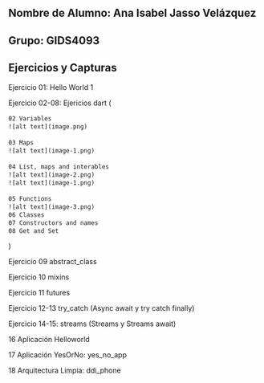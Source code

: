 ## Nombre de Alumno: Ana Isabel Jasso Velázquez

## Grupo: GIDS4093

## Ejercicios y Capturas

Ejercicio 01: Hello World 1

Ejercicio 02-08: Ejericios dart (

    02 Variables
    ![alt text](image.png)

    03 Maps
    ![alt text](image-1.png)

    04 List, maps and interables
    ![alt text](image-2.png)
    ![alt text](image-1.png)

    05 Functions
    ![alt text](image-3.png)
    06 Classes
    07 Constructors and names
    08 Get and Set
) 

Ejercicio 09 abstract_class

Ejercicio 10 mixins

Ejercicio 11 futures

Ejercicio 12-13 try_catch (Async await y try catch finally)

Ejercicio 14-15: streams (Streams y Streams await)

16 Aplicación Helloworld 

17 Aplicación YesOrNo: yes_no_app

18 Arquitectura Limpia: ddi_phone


